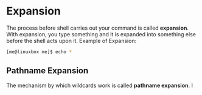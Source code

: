 # Expansion
The process before shell carries out your command is called **expansion**. With expansion, you type something and it is expanded into something else before the shell acts upon it. 
Example of Expansion:
```bash
[me@linuxbox me]$ echo *
```

## Pathname Expansion
The mechanism by which wildcards work is called **pathname expansion**. I

<!--stackedit_data:
eyJoaXN0b3J5IjpbLTE1MzI0NjY4MzZdfQ==
-->